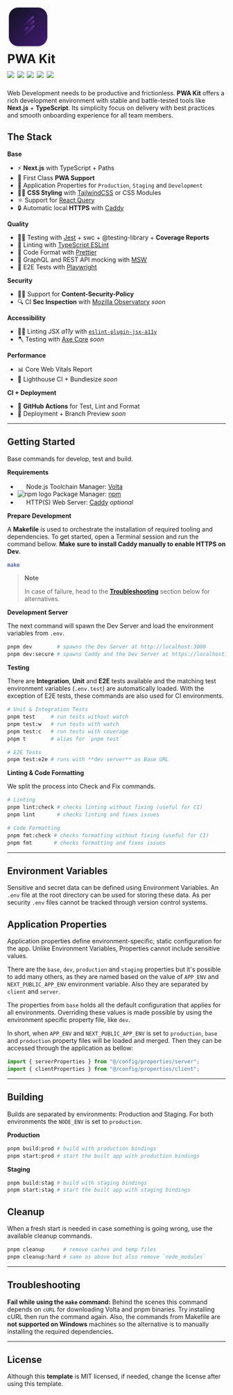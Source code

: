 <h1>
  <img src="./.github/projecticon.svg" width="96" alt="an icon with tones of purple background and 4 lines representing a fast motion." />
  <div>
    PWA Kit
    <div>
      <img src="https://img.shields.io/badge/TypeScript-Next.js%20-white.svg" />
      <img src="https://img.shields.io/badge/Testing-Jest-pink.svg" />
      <img src="https://img.shields.io/badge/Format-Prettier-coral.svg" />
      <img src="https://img.shields.io/badge/Linting-TypeScript_ESLint-blue.svg" />
      <img src="https://img.shields.io/badge/Node.js-v18.16.0-green.svg" />
    </div>
  </div>
</h1>

Web Development needs to be productive and frictionless. **PWA Kit** offers a rich development environment with stable and battle-tested tools like **Next.js** + **TypeScript**. Its simplicity focus on delivery with best practices and smooth onboarding experience for all team members.

## The Stack

**Base**

- ⚡️ **Next.js** with TypeScript + Paths
- 📱 First Class **PWA Support**
- 🍃 Application Properties for `Production`, `Staging` and `Development`
- 👩‍🎤 **CSS Styling** with [TailwindCSS](https://tailwindcss.com) or CSS Modules
- ⚛️ Support for [React Query](https://react-query.tanstack.com)
- 🔒 Automatic local **HTTPS** with [Caddy](https://caddyserver.com)

**Quality**

- 🧑‍🔬 Testing with [Jest](https://jestjs.io) + swc + @testing-library + **Coverage Reports**
- 🐞 Linting with [TypeScript ESLint](https://typescript-eslint.io)
- 📝 Code Format with [Prettier](https://prettier.io)
- 🥸 GraphQL and REST API mocking with [MSW](https://mswjs.io)
- 🌲 E2E Tests with [Playwright](https://playwright.dev/)

**Security**

- 👮‍♂️ Support for **Content-Security-Policy**
- 🔍 CI **Sec Inspection** with [Mozilla Observatory](https://observatory.mozilla.org/) _soon_

**Accessibility**

- 🧏‍♀️ Linting JSX _a11y_ with [`eslint-plugin-jsx-a11y`](https://www.npmjs.com/package/eslint-plugin-jsx-a11y)
- 🪓 Testing with [Axe Core](https://github.com/dequelabs/axe-core) _soon_

**Performance**

- 📊 Core Web Vitals Report
- 🚥 Lighthouse CI + Bundlesize _soon_

**CI + Deployment**

- 📍 **GitHub Actions** for Test, Lint and Format
- 🚀 Deployment + Branch Preview _soon_

---

## Getting Started

Base commands for develop, test and build.

**Requirements**

- <img width="16" height="16" src="https://nodejs.org/static/images/favicons/favicon.png" /> Node.js Toolchain Manager: [Volta](https://volta.sh)
- <img width="16" height="16" src="https://docs.npmjs.com/favicon-32x32.png?v=c2963dcad859b2b320d26051c38197fe" alt="npm logo" /> Package Manager: [npm](https://pnpm.io/installation)
- <img width="16" height="16" src="https://caddyserver.com/resources/images/favicon.png?v=5a994ae" /> HTTP(S) Web Server: [Caddy](https://caddyserver.com/) _optional_

**Prepare Development**

A **Makefile** is used to orchestrate the installation of required tooling and dependencies. To get started, open a Terminal session and run the command bellow. **Make sure to install Caddy manually to enable HTTPS on Dev.**

```sh
make
```

> **Note**
>
> In case of failure, head to the [**Troubleshooting**](#troubleshooting) section below for alternatives.

**Development Server**

The next command will spawn the Dev Server and load the environment variables from `.env`.

```sh
pnpm dev        # spawns the Dev Server at http://localhost:3000
pnpm dev:secure # spawns Caddy and the Dev Server at https://localhost:3000
```

**Testing**

There are **Integration**, **Unit** and **E2E** tests available and the matching test environment variables (`.env.test`) are automatically loaded. With the exception of E2E tests, these commands are also used for CI environments.

```sh
# Unit & Integration Tests
pnpm test     # run tests without watch
pnpm test:w   # run tests with watch
pnpm test:c   # run tests with coverage
pnpm t        # alias for `pnpm test`
```

```sh
# E2E Tests
pnpm test:e2e # runs with **dev server** as Base URL
```

**Linting & Code Formatting**

We split the process into Check and Fix commands.

```sh
# Linting
pnpm lint:check # checks linting without fixing (useful for CI)
pnpm lint       # checks linting and fixes issues
```

```sh
# Code Formatting
pnpm fmt:check # checks formatting without fixing (useful for CI)
pnpm fmt       # checks formatting and fixes issues
```

---

## Environment Variables

Sensitive and secret data can be defined using Environment Variables. An `.env` file at the root directory can be used for storing these data. As per security `.env` files cannot be tracked through version control systems.

## Application Properties

Application properties define environment-specific, static configuration for the app. Unlike Environment Variables, Properties cannot include sensitive values.

There are the `base`, `dev`, `production` and `staging` properties but it's possible to add many others, as they are named based on the value of `APP_ENV` and `NEXT_PUBLIC_APP_ENV` environment variable. Also they are separated by `client` and `server`.

The properties from `base` holds all the default configuration that applies for all environments. Overriding these values is made possible by using the environment specific property file, like `dev`.

In short, when `APP_ENV` and `NEXT_PUBLIC_APP_ENV` is set to `production`, `base` and `production` property files will be loaded and merged. Then they can be accessed through the application as bellow:

```ts
import { serverProperties } from "@/config/properties/server";
import { clientProperties } from "@/config/properties/client";
```

---

## Building

Builds are separated by environments: Production and Staging. For both environments the `NODE_ENV` is set to `production`.

**Production**

```sh
pnpm build:prod # build with production bindings
pnpm start:prod # start the built app with production bindings
```

**Staging**

```sh
pnpm build:stag # build with staging bindings
pnpm start:stag # start the built app with staging bindings
```

## Cleanup

When a fresh start is needed in case something is going wrong, use the available cleanup commands.

```sh
pnpm cleanup      # remove caches and temp files
pnpm cleanup:hard # same as above but also remove `node_modules`
```

---

## Troubleshooting

**Fail while using the `make` command:** Behind the scenes this command depends on `cURL` for downloading Volta and pnpm binaries. Try installing cURL then run the command again. Also, the commands from Makefile are **not supported on Windows** machines so the alternative is to manually installing the required dependencies.

---

## License

Although this **template** is MIT licensed, if needed, change the license after using this template.

